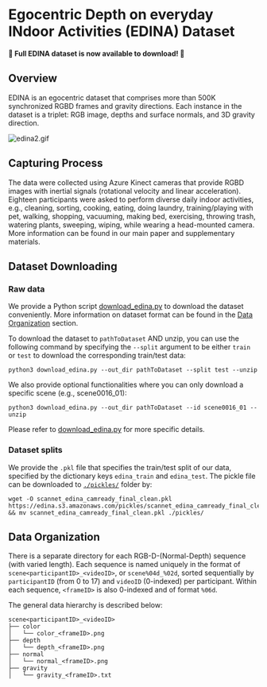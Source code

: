 # Egocentric Depth on everyday INdoor Activities (EDINA) Dataset

**:star2: Full EDINA dataset is now available to download! :star2:**

## Overview
EDINA is an egocentric dataset that comprises more than 500K synchronized RGBD frames and gravity directions. Each instance in the dataset is a triplet: RGB image, depths and surface normals, and 3D gravity direction.

![edina2.gif](media/edina2.gif)

## Capturing Process
The data were collected using Azure Kinect cameras that provide RGBD images with inertial signals (rotational velocity and linear acceleration). Eighteen participants were asked to perform diverse daily indoor activities, e.g., cleaning, sorting, cooking, eating, doing laundry, training/playing with pet, walking, shopping, vacuuming, making bed, exercising, throwing trash, watering plants, sweeping, wiping, while wearing a head-mounted camera. More information can be found in our main paper and supplementary materials.

## Dataset Downloading

### Raw data
We provide a Python script [download_edina.py](download_edina.py) to download the dataset conveniently. More information on dataset format can be found in the [Data Organization](#data-organization) section.

To download the dataset to `pathToDataset` AND unzip, you can use the following command by specifying the `--split` argument to be either `train` or `test` to download the corresponding train/test data:

```
python3 download_edina.py --out_dir pathToDataset --split test --unzip
```

We also provide optional functionalities where you can only download a specific scene (e.g., scene0016_01):

```
python3 download_edina.py --out_dir pathToDataset --id scene0016_01 --unzip
```

Please refer to [download_edina.py](download_edina.py) for more specific details.

### Dataset splits
We provide the `.pkl` file that specifies the train/test split of our data, specified by the dictionary keys `edina_train` and `edina_test`. The pickle file can be downloaded to [`./pickles/`](./pickles) folder by:

```     
wget -O scannet_edina_camready_final_clean.pkl https://edina.s3.amazonaws.com/pickles/scannet_edina_camready_final_clean.pkl && mv scannet_edina_camready_final_clean.pkl ./pickles/
```


## Data Organization
There is a separate directory for each RGB-D-(Normal-Depth) sequence (with varied length). Each sequence is named uniquely in the format of `scene<participantID>_<videoID>`, or `scene%04d_%02d`, sorted sequentially by `participantID` (from 0 to 17) and `videoID` (0-indexed) per participant. 
Within each sequence, `<frameID>` is also 0-indexed and of format `%06d`.

The general data hierarchy is described below:

```
scene<participantID>_<videoID>
├── color
│   └── color_<frameID>.png
├── depth
│   └── depth_<frameID>.png
├── normal
│   └── normal_<frameID>.png
├── gravity
│   └── gravity_<frameID>.txt
```